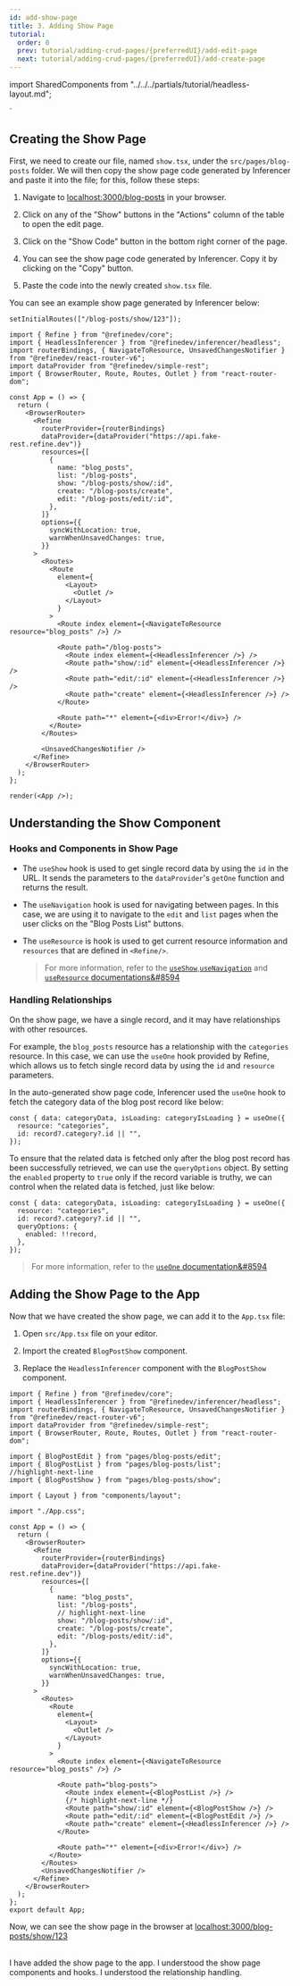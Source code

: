 ```yaml
---
id: add-show-page
title: 3. Adding Show Page
tutorial:
  order: 0
  prev: tutorial/adding-crud-pages/{preferredUI}/add-edit-page
  next: tutorial/adding-crud-pages/{preferredUI}/add-create-page
---
```


import SharedComponents from "../../../partials/tutorial/headless-layout.md";

<SharedComponents />`

## Creating the Show Page

First, we need to create our file, named `show.tsx`, under the `src/pages/blog-posts` folder. We will then copy the show page code generated by Inferencer and paste it into the file; for this, follow these steps:

1. Navigate to <a href="http://localhost:3000/blog-posts" rel="noopener noreferrer nofollow">localhost:3000/blog-posts</a> in your browser.

2. Click on any of the "Show" buttons in the "Actions" column of the table to open the edit page.

3. Click on the "Show Code" button in the bottom right corner of the page.

4. You can see the show page code generated by Inferencer. Copy it by clicking on the "Copy" button.

5. Paste the code into the newly created `show.tsx` file.

You can see an example show page generated by Inferencer below:

```tsx live previewOnly previewHeight=600px url=http://localhost:3000/blog-posts/show/123
setInitialRoutes(["/blog-posts/show/123"]);

import { Refine } from "@refinedev/core";
import { HeadlessInferencer } from "@refinedev/inferencer/headless";
import routerBindings, { NavigateToResource, UnsavedChangesNotifier } from "@refinedev/react-router-v6";
import dataProvider from "@refinedev/simple-rest";
import { BrowserRouter, Route, Routes, Outlet } from "react-router-dom";

const App = () => {
  return (
    <BrowserRouter>
      <Refine
        routerProvider={routerBindings}
        dataProvider={dataProvider("https://api.fake-rest.refine.dev")}
        resources={[
          {
            name: "blog_posts",
            list: "/blog-posts",
            show: "/blog-posts/show/:id",
            create: "/blog-posts/create",
            edit: "/blog-posts/edit/:id",
          },
        ]}
        options={{
          syncWithLocation: true,
          warnWhenUnsavedChanges: true,
        }}
      >
        <Routes>
          <Route
            element={
              <Layout>
                <Outlet />
              </Layout>
            }
          >
            <Route index element={<NavigateToResource resource="blog_posts" />} />

            <Route path="/blog-posts">
              <Route index element={<HeadlessInferencer />} />
              <Route path="show/:id" element={<HeadlessInferencer />} />
              <Route path="edit/:id" element={<HeadlessInferencer />} />
              <Route path="create" element={<HeadlessInferencer />} />
            </Route>

            <Route path="*" element={<div>Error!</div>} />
          </Route>
        </Routes>

        <UnsavedChangesNotifier />
      </Refine>
    </BrowserRouter>
  );
};

render(<App />);
```

## Understanding the Show Component

### Hooks and Components in Show Page

- The `useShow` hook is used to get single record data by using the `id` in the URL. It sends the parameters to the `dataProvider`'s `getOne` function and returns the result.

- The `useNavigation` hook is used for navigating between pages. In this case, we are using it to navigate to the `edit` and `list` pages when the user clicks on the "Blog Posts List" buttons.

- The `useResource` is hook is used to get current resource information and `resources` that are defined in `<Refine/>`.

  > For more information, refer to the [`useShow`](/docs/data/hooks/use-show),[`useNavigation`](/docs/routing/hooks/use-navigation) and [`useResource` documentations&#8594](/docs/routing/hooks/use-resource)

### Handling Relationships

On the show page, we have a single record, and it may have relationships with other resources.

For example, the `blog_posts` resource has a relationship with the `categories` resource. In this case, we can use the `useOne` hook provided by Refine, which allows us to fetch single record data by using the `id` and `resource` parameters.

In the auto-generated show page code, Inferencer used the `useOne` hook to fetch the category data of the blog post record like below:

```tsx
const { data: categoryData, isLoading: categoryIsLoading } = useOne({
  resource: "categories",
  id: record?.category?.id || "",
});
```

To ensure that the related data is fetched only after the blog post record has been successfully retrieved, we can use the `queryOptions` object. By setting the `enabled` property to `true` only if the record variable is truthy, we can control when the related data is fetched, just like below:

```tsx
const { data: categoryData, isLoading: categoryIsLoading } = useOne({
  resource: "categories",
  id: record?.category?.id || "",
  queryOptions: {
    enabled: !!record,
  },
});
```

> For more information, refer to the [`useOne` documentation&#8594](/docs/data/hooks/use-one)

## Adding the Show Page to the App

Now that we have created the show page, we can add it to the `App.tsx` file:

1. Open `src/App.tsx` file on your editor.

2. Import the created `BlogPostShow` component.

3. Replace the `HeadlessInferencer` component with the `BlogPostShow` component.

```tsx title="src/App.tsx"
import { Refine } from "@refinedev/core";
import { HeadlessInferencer } from "@refinedev/inferencer/headless";
import routerBindings, { NavigateToResource, UnsavedChangesNotifier } from "@refinedev/react-router-v6";
import dataProvider from "@refinedev/simple-rest";
import { BrowserRouter, Route, Routes, Outlet } from "react-router-dom";

import { BlogPostEdit } from "pages/blog-posts/edit";
import { BlogPostList } from "pages/blog-posts/list";
//highlight-next-line
import { BlogPostShow } from "pages/blog-posts/show";

import { Layout } from "components/layout";

import "./App.css";

const App = () => {
  return (
    <BrowserRouter>
      <Refine
        routerProvider={routerBindings}
        dataProvider={dataProvider("https://api.fake-rest.refine.dev")}
        resources={[
          {
            name: "blog_posts",
            list: "/blog-posts",
            // highlight-next-line
            show: "/blog-posts/show/:id",
            create: "/blog-posts/create",
            edit: "/blog-posts/edit/:id",
          },
        ]}
        options={{
          syncWithLocation: true,
          warnWhenUnsavedChanges: true,
        }}
      >
        <Routes>
          <Route
            element={
              <Layout>
                <Outlet />
              </Layout>
            }
          >
            <Route index element={<NavigateToResource resource="blog_posts" />} />

            <Route path="blog-posts">
              <Route index element={<BlogPostList />} />
              {/* highlight-next-line */}
              <Route path="show/:id" element={<BlogPostShow />} />
              <Route path="edit/:id" element={<BlogPostEdit />} />
              <Route path="create" element={<HeadlessInferencer />} />
            </Route>

            <Route path="*" element={<div>Error!</div>} />
          </Route>
        </Routes>
        <UnsavedChangesNotifier />
      </Refine>
    </BrowserRouter>
  );
};
export default App;
```

Now, we can see the show page in the browser at <a href="http://localhost:3000/blog-posts/show/123" rel="noopener noreferrer nofollow">localhost:3000/blog-posts/show/123</a>

<br/>

<Checklist>

<ChecklistItem id="add-show-page-headless">
I have added the show page to the app.
</ChecklistItem>
<ChecklistItem id="add-show-page-headless-2">
I understood the show page components and hooks.
</ChecklistItem>
<ChecklistItem id="add-show-page-headless-3">
I understood the relationship handling.
</ChecklistItem>

</Checklist>
